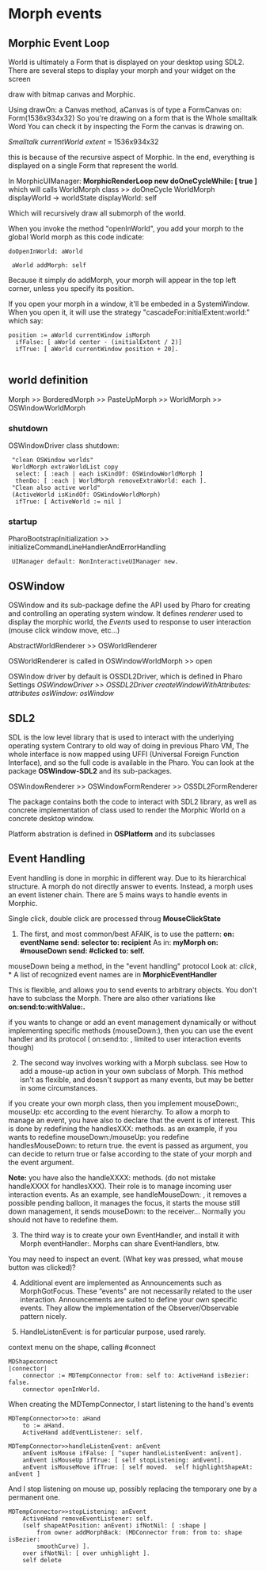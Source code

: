 # Morph events

## Morphic Event Loop

World is ultimately a Form that is displayed on your desktop using SDL2.
There are several steps to display your morph and your widget on the screen

draw with bitmap canvas and Morphic.

Using drawOn: a Canvas method,
aCanvas is of type a FormCanvas on: Form(1536x934x32)
So you're drawing on a form that is the Whole smalltalk Word
You can check it by inspecting the Form the canvas is drawing on.

*Smalltalk currentWorld extent* = 1536x934x32

this is because of the recursive aspect of Morphic.
In the end, everything is displayed on a single Form that represent the world.

In MorphicUIManager: **MorphicRenderLoop new doOneCycleWhile: [ true ]**
which will calls WorldMorph class >> doOneCycle
WorldMorph displayWorld ->  worldState displayWorld: self

Which will recursively draw all submorph of the world.

When you invoke the method "openInWorld", you add your morph to the global World morph
as this code indicate:

```smalltalk
doOpenInWorld: aWorld

 aWorld addMorph: self
```

Because it simply do addMorph, your morph will appear in the top left corner, unless
you specify its position.

If you open your morph in a window, it'll be embeded in a SystemWindow. When you open it,
it will use the strategy "cascadeFor:initialExtent:world:" which say:

```smalltalk
position := aWorld currentWindow isMorph 
  ifFalse: [ aWorld center - (initialExtent / 2)]
  ifTrue: [ aWorld currentWindow position + 20].
        
```

## world definition

Morph >> BorderedMorph >> PasteUpMorph >> WorldMorph >> OSWindowWorldMorph

### shutdown

OSWindowDriver class shutdown:

```smalltalk
 "clean OSWindow worlds"
 WorldMorph extraWorldList copy 
  select: [ :each | each isKindOf: OSWindowWorldMorph ]
  thenDo: [ :each | WorldMorph removeExtraWorld: each ].
 "Clean also active world"
 (ActiveWorld isKindOf: OSWindowWorldMorph)
  ifTrue: [ ActiveWorld := nil ]
```

### startup

PharoBootstrapInitialization >> initializeCommandLineHandlerAndErrorHandling

```smalltalk
 UIManager default: NonInteractiveUIManager new. 
```

## OSWindow

OSWindow and its sub-package define the API used by Pharo for creating and
controlling an operating system window. It defines *renderer* used to display
the morphic world, the *Events* used to response to user interaction (mouse click
window move, etc...)

AbstractWorldRenderer >> OSWorldRenderer

OSWorldRenderer is called in OSWindowWorldMorph >> open

OSWindow driver by default is OSSDL2Driver, which is defined in Pharo Settings
*OSWindowDriver >> OSSDL2Driver createWindowWithAttributes: attributes osWindow: osWindow*

## SDL2

SDL is the low level library that is used to interact with the underlying operating system
Contrary to old way of doing in previous Pharo VM, The whole interface is now mapped
using UFFI (Universal Foreign Function Interface), and so the full code is available
in the Pharo. You can look at the package **OSWindow-SDL2** and its sub-packages.

OSWindowRenderer >> OSWindowFormRenderer >> OSSDL2FormRenderer

The package contains both the code to interact with SDL2 library, as well as
concrete implementation of class used to render the Morphic World on a concrete
desktop window.

Platform abstration is defined in **OSPlatform** and its subclasses

## Event Handling
Event handling is done in morphic in different way. Due to its hierarchical
structure. A morph do not directly answer to events. Instead, a morph uses an
event listener chain.  There are 5 mains ways to handle events in Morphic.

Single click, double click are processed throug **MouseClickState**

1. The first, and most common/best AFAIK, is to use the pattern:
**on: eventName send: selector to: recipient**
As in: **myMorph on: #mouseDown send: #clicked to: self.**

mouseDown being a method, in the "event handling" protocol
Look at: *click*, *
A list of recognized event names are in **MorphicEventHandler**

This is flexible, and allows you to send events to arbitrary objects. You don't
have to subclass the Morph. There are also other variations like
**on:send:to:withValue:.**

if you wants to change or add an event management dynamically or without
implementing specific methods (mouseDown:), then you can use the event handler
and its protocol ( on:send:to: , limited to user interaction events though)


2. The second way involves working with a Morph subclass. see How to add a
mouse-up action in your own subclass of Morph. This method isn't as flexible,
and doesn't support as many events, but may be better in some circumstances.

if you create your own morph class, then you implement mouseDown:, mouseUp: etc
according to the event hierarchy.  To allow a morph to manage an event, you have
also to declare that the event is of interest. This is done by redefining the
handlesXXX: methods.  as an example, if you wants to redefine
mouseDown:/mouseUp: you redefine handlesMouseDown: to return true.  the event is
passed as argument, you can decide to return true or false according to the
state of your morph and the event argument.

**Note:**
you have also the handleXXXX: methods. (do not mistake handleXXXX for
handlesXXX). Their role is to manage incoming user interaction events.  As an
example, see handleMouseDown: , it removes a possible pending balloon, it
manages the focus, it starts the mouse still down management, it sends
mouseDown: to the receiver...  Normally you should not have to redefine them.

3. The third way is to create your own EventHandler, and install it with Morph
eventHandler:. Morphs can share EventHandlers, btw.

You may need to inspect an event. (What key was pressed, what mouse button was
clicked)?

4. Additional event are implemented as Announcements such as MorphGotFocus.
These “events" are not necessarily related to the user interaction.
Announcements are suited to define your own specific events.
They allow the implementation of the Observer/Observable pattern nicely.

5. HandleListenEvent: is for particular purpose, used rarely. 

context menu on the shape, calling #connect

```smalltalk
MDShapeconnect
|connector|
    connector := MDTempConnector from: self to: ActiveHand isBezier: false.
    connector openInWorld.
```

When creating the MDTempConnector, I start listening to the hand's events

```smalltalk
MDTempConnector>>to: aHand 
    to := aHand.
    ActiveHand addEventListener: self.

MDTempConnector>>handleListenEvent: anEvent
    anEvent isMouse ifFalse: [ ^super handleListenEvent: anEvent].
    anEvent isMouseUp ifTrue: [ self stopListening: anEvent].
    anEvent isMouseMove ifTrue: [ self moved.  self highlightShapeAt: anEvent ]
```

And I stop listening on mouse up, possibly replacing the temporary one by a
permanent one.

```smalltalk
MDTempConnector>>stopListening: anEvent
    ActiveHand removeEventListener: self.
    (self shapeAtPosition: anEvent) ifNotNil: [ :shape |
        from owner addMorphBack: (MDConnector from: from to: shape isBezier:
        smoothCurve) ].
    over ifNotNil: [ over unhighlight ].
    self delete 
```

